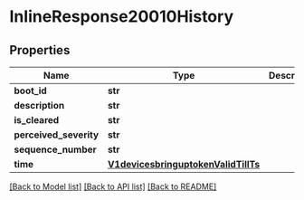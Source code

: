 # InlineResponse20010History

## Properties
Name | Type | Description | Notes
------------ | ------------- | ------------- | -------------
**boot_id** | **str** |  | [optional] 
**description** | **str** |  | [optional] 
**is_cleared** | **str** |  | [optional] 
**perceived_severity** | **str** |  | [optional] 
**sequence_number** | **str** |  | [optional] 
**time** | [**V1devicesbringuptokenValidTillTs**](V1devicesbringuptokenValidTillTs.md) |  | [optional] 

[[Back to Model list]](../README.md#documentation-for-models) [[Back to API list]](../README.md#documentation-for-api-endpoints) [[Back to README]](../README.md)

